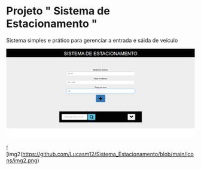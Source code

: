# Projeto " Sistema de Estacionamento "
Sistema simples e prático para gerenciar a entrada e sáida de veículo 

![img1](https://github.com/Lucasm12/Sistema_Estacionamento/blob/main/icons/img1.png)

![img2(https://github.com/Lucasm12/Sistema_Estacionamento/blob/main/icons/img2.png)


